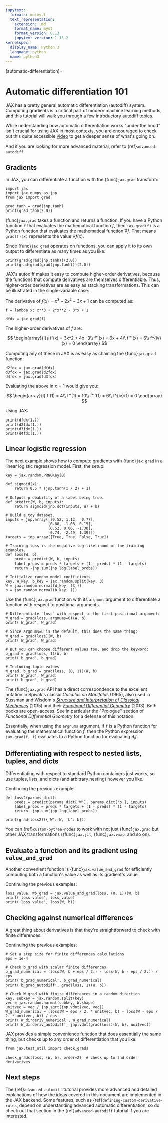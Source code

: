 ```yaml
---
jupytext:
  formats: md:myst
  text_representation:
    extension: .md
    format_name: myst
    format_version: 0.13
    jupytext_version: 1.15.2
kernelspec:
  display_name: Python 3
  language: python
  name: python3
---
```


(automatic-differentiation)=
# Automatic differentiation 101

JAX has a pretty general automatic differentiation (autodiff) system. Computing gradients is a critical part of modern machine learning methods, and this tutorial will walk you through a few introductory autodiff topics.

While understanding how automatic differentiation works "under the hood" isn't crucial for using JAX in most contexts, you are encouraged to check out this quite accessible [video](https://www.youtube.com/watch?v=wG_nF1awSSY) to get a deeper sense of what's going on.

And if you are looking for more advanced material, refer to {ref}`advanced-autodiff`.

## Gradients

In JAX, you can differentiate a function with the {func}`jax.grad` transform:

```{code-cell}
import jax
import jax.numpy as jnp
from jax import grad

grad_tanh = grad(jnp.tanh)
print(grad_tanh(2.0))
```

{func}`jax.grad` takes a function and returns a function. If you have a Python function `f` that evaluates the mathematical function $f$, then `jax.grad(f)` is a Python function that evaluates the mathematical function $\nabla f$. That means `grad(f)(x)` represents the value $\nabla f(x)$.

Since {func}`jax.grad` operates on functions, you can apply it to its own output to differentiate as many times as you like:

```{code-cell}
print(grad(grad(jnp.tanh))(2.0))
print(grad(grad(grad(jnp.tanh)))(2.0))
```

JAX's autodiff makes it easy to compute higher-order derivatives, because the functions that compute derivatives are themselves differentiable. Thus, higher-order derivatives are as easy as stacking transformations. This can be illustrated in the single-variable case:

The derivative of $f(x) = x^3 + 2x^2 - 3x + 1$ can be computed as:

```{code-cell}
f = lambda x: x**3 + 2*x**2 - 3*x + 1

dfdx = jax.grad(f)
```

The higher-order derivatives of $f$ are:

$$
\begin{array}{l}s
f'(x) = 3x^2 + 4x -3\\
f''(x) = 6x + 4\\
f'''(x) = 6\\
f^{iv}(x) = 0
\end{array}
$$

Computing any of these in JAX is as easy as chaining the {func}`jax.grad` function:

```{code-cell}
d2fdx = jax.grad(dfdx)
d3fdx = jax.grad(d2fdx)
d4fdx = jax.grad(d3fdx)
```

Evaluating the above in $x=1$ would give you:

$$
\begin{array}{l}
f'(1) = 4\\
f''(1) = 10\\
f'''(1) = 6\\
f^{iv}(1) = 0
\end{array}
$$

Using JAX:

```{code-cell}
print(dfdx(1.))
print(d2fdx(1.))
print(d3fdx(1.))
print(d4fdx(1.))
```

## Linear logistic regression

The next example shows how to compute gradients with {func}`jax.grad` in a linear logistic regression model. First, the setup:

```{code-cell}
key = jax.random.PRNGKey(0)

def sigmoid(x):
    return 0.5 * (jnp.tanh(x / 2) + 1)

# Outputs probability of a label being true.
def predict(W, b, inputs):
    return sigmoid(jnp.dot(inputs, W) + b)

# Build a toy dataset.
inputs = jnp.array([[0.52, 1.12,  0.77],
                   [0.88, -1.08, 0.15],
                   [0.52, 0.06, -1.30],
                   [0.74, -2.49, 1.39]])
targets = jnp.array([True, True, False, True])

# Training loss is the negative log-likelihood of the training examples.
def loss(W, b):
    preds = predict(W, b, inputs)
    label_probs = preds * targets + (1 - preds) * (1 - targets)
    return -jnp.sum(jnp.log(label_probs))

# Initialize random model coefficients
key, W_key, b_key = jax.random.split(key, 3)
W = jax.random.normal(W_key, (3,))
b = jax.random.normal(b_key, ())
```

Use the {func}`jax.grad` function with its `argnums` argument to differentiate a function with respect to positional arguments.

```{code-cell}
# Differentiate `loss` with respect to the first positional argument:
W_grad = grad(loss, argnums=0)(W, b)
print('W_grad', W_grad)

# Since argnums=0 is the default, this does the same thing:
W_grad = grad(loss)(W, b)
print('W_grad', W_grad)

# But you can choose different values too, and drop the keyword:
b_grad = grad(loss, 1)(W, b)
print('b_grad', b_grad)

# Including tuple values
W_grad, b_grad = grad(loss, (0, 1))(W, b)
print('W_grad', W_grad)
print('b_grad', b_grad)
```

The {func}`jax.grad` API has a direct correspondence to the excellent notation in Spivak's classic *Calculus on Manifolds* (1965), also used in Sussman and Wisdom's [*Structure and Interpretation of Classical Mechanics*](https://mitpress.mit.edu/9780262028967/structure-and-interpretation-of-classical-mechanics) (2015) and their [*Functional Differential Geometry*](https://mitpress.mit.edu/9780262019347/functional-differential-geometry) (2013). Both books are open-access. See in particular the "Prologue" section of *Functional Differential Geometry* for a defense of this notation.

Essentially, when using the `argnums` argument, if `f` is a Python function for evaluating the mathematical function $f$, then the Python expression `jax.grad(f, i)` evaluates to a Python function for evaluating $\partial_i f$.

## Differentiating with respect to nested lists, tuples, and dicts

Differentiating with respect to standard Python containers just works, so use tuples, lists, and dicts (and arbitrary nesting) however you like.

Continuing the previous example:

```{code-cell}
def loss2(params_dict):
    preds = predict(params_dict['W'], params_dict['b'], inputs)
    label_probs = preds * targets + (1 - preds) * (1 - targets)
    return -jnp.sum(jnp.log(label_probs))

print(grad(loss2)({'W': W, 'b': b}))
```

You can {ref}`custom-pytree-nodes` to work with not just {func}`jax.grad` but other JAX transformations ({func}`jax.jit`, {func}`jax.vmap`, and so on).

## Evaluate a function and its gradient using `value_and_grad`

Another convenient function is {func}`jax.value_and_grad` for efficiently computing both a function's value as well as its gradient's value.

Continuing the previous examples:

```{code-cell}
loss_value, Wb_grad = jax.value_and_grad(loss, (0, 1))(W, b)
print('loss value', loss_value)
print('loss value', loss(W, b))
```

## Checking against numerical differences

A great thing about derivatives is that they're straightforward to check with finite differences.

Continuing the previous examples:

```{code-cell}
# Set a step size for finite differences calculations
eps = 1e-4

# Check b_grad with scalar finite differences
b_grad_numerical = (loss(W, b + eps / 2.) - loss(W, b - eps / 2.)) / eps
print('b_grad_numerical', b_grad_numerical)
print('b_grad_autodiff', grad(loss, 1)(W, b))

# Check W_grad with finite differences in a random direction
key, subkey = jax.random.split(key)
vec = jax.random.normal(subkey, W.shape)
unitvec = vec / jnp.sqrt(jnp.vdot(vec, vec))
W_grad_numerical = (loss(W + eps / 2. * unitvec, b) - loss(W - eps / 2. * unitvec, b)) / eps
print('W_dirderiv_numerical', W_grad_numerical)
print('W_dirderiv_autodiff', jnp.vdot(grad(loss)(W, b), unitvec))
```

JAX provides a simple convenience function that does essentially the same thing, but checks up to any order of differentiation that you like:

```{code-cell}
from jax.test_util import check_grads

check_grads(loss, (W, b), order=2)  # check up to 2nd order derivatives
```

## Next steps

The {ref}`advanced-autodiff` tutorial provides more advanced and detailed explanations of how the ideas covered in this document are implemented in the JAX backend. Some features, such as {ref}`defining-custom-derivative-rules`, depend on understanding advanced automatic differentiation, so do check out that section in the {ref}`advanced-autodiff` tutorial if you are interested.
